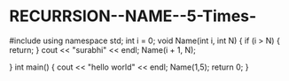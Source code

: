 # RECURRSION--NAME--5-Times-
#include <iostream>
using namespace std;
int i = 0;
void Name(int i, int N)
{
    if (i > N) {
        return;
    }
    cout << "surabhi" << endl;
        Name(i + 1, N);
    
    
}
int main()
{
    cout << "hello world" << endl;
    Name(1,5);
    return 0;
}
